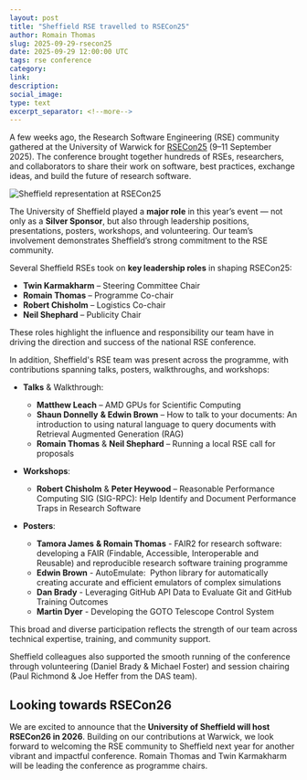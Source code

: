 ```yaml
---
layout: post
title: "Sheffield RSE travelled to RSECon25"
author: Romain Thomas
slug: 2025-09-29-rsecon25
date: 2025-09-29 12:00:00 UTC
tags: rse conference
category:
link:
description:
social_image:
type: text
excerpt_separator: <!--more-->
---
```



A few weeks ago, the Research Software Engineering (RSE) community gathered at the University of Warwick 
for [RSECon25][rsecon25] (9–11 September 2025). The conference brought together hundreds of RSEs, researchers, 
and collaborators to share their work on software, best practices, exchange ideas, and build the future of research software.

![Sheffield representation at RSECon25](/assets/images/2025-09-29-RSECon25.png)


The University of Sheffield played a **major role** in this year’s event — not only as a **Silver Sponsor**, 
but also through leadership positions, presentations, posters, workshops, and volunteering. 
Our team’s involvement demonstrates Sheffield’s strong commitment to the RSE community.

Several Sheffield RSEs took on **key leadership roles** in shaping RSECon25:

- **Twin Karmakharm** – Steering Committee Chair    
- **Romain Thomas** – Programme Co-chair
- **Robert Chisholm** – Logistics Co-chair
- **Neil Shephard** – Publicity Chair

These roles highlight the influence and responsibility our team have in driving the direction and success of the national RSE conference.

In addition, Sheffield's RSE team was present across the programme, with contributions spanning talks, posters, walkthroughs, and workshops:

- **Talks** & Walkthrough:
    - **Matthew Leach** – AMD GPUs for Scientific Computing
    - **Shaun Donnelly** **& Edwin Brown** – How to talk to your documents: An introduction to using natural language to query documents with Retrieval Augmented Generation (RAG)
    - **Romain Thomas** & **Neil Shephard**  – Running a local RSE call for proposals

- **Workshops**:
    - **Robert Chisholm** & **Peter Heywood**  – Reasonable Performance Computing SIG (SIG-RPC): Help Identify and Document Performance Traps in Research Software

- **Posters**:
    - **Tamora James** **& Romain Thomas** - FAIR2 for research software: developing a FAIR (Findable, Accessible, Interoperable and Reusable) and reproducible research software training programme
    - **Edwin Brown** - AutoEmulate:  Python library for automatically creating accurate and efficient emulators of complex simulations
    - **Dan Brady** - Leveraging GitHub API Data to Evaluate Git and GitHub Training Outcomes
    - **Martin Dyer** - Developing the GOTO Telescope Control System

This broad and diverse participation reflects the strength of our team across technical expertise, training, and community support.

Sheffield colleagues also supported the smooth running of the conference through volunteering (Daniel Brady & Michael Foster) and session chairing (Paul Richmond & Joe Heffer from the DAS team).

## Looking towards RSECon26

We are excited to announce that the **University of Sheffield will host RSECon26 in 2026**.
Building on our contributions at Warwick, we look forward to welcoming the RSE community to Sheffield
 next year for another vibrant and impactful conference. Romain Thomas and Twin Karmakharm will be leading 
the conference as programme chairs.  

[rsecon25]: https://rsecon25.society-rse.org/
